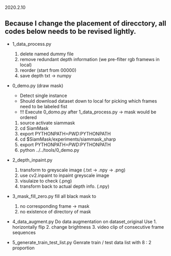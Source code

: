 2020.2.10 

Because I change the placement of direcctory, all codes below needs to be revised lightly.
---
* 1_data_process.py
    1. delete named dummy file
    2. remove redundant depth information (we pre-filter rgb framews in local)
    3. reorder (start from 00000)
    4. save depth txt -> numpy

* 0_demo.py (draw mask) 
    * Detect single instance
    * Should download dataset down to local for picking which frames need to be labeled fist 
    * !!! Execute 0_domo.py after 1_data_process.py -> mask would be ordered
    1. source activate siammask
    2. cd SiamMask
    3. export PYTHONPATH=$PWD:$PYTHONPATH
    4. cd $SiamMask/experiments/siammask_sharp
    5. export PYTHONPATH=$PWD:$PYTHONPATH
    6. python ../../tools/0_demo.py

* 2_depth_inpaint.py
    1. transform to greyscale image (.txt -> .npy -> .png)
    2. use cv2.inpaint to inpaint greyscale image
    3. visulaize to check (.png)
    4. transform back to actual depth info. (.npy)

* 3_mask_fill_zero.py
    fill all black mask to 
    1. no corresponding frame -> mask
    2. no existence of directory of mask

* 4_data_augment.py
    Do data augmentation on dataset_original 
    Use 
        1. horizontally flip 
        2. change brightness 
        3. video clip of consecutive frame sequences

* 5_generate_train_test_list.py
    Genrate train / test data list with 8 : 2 proportion
